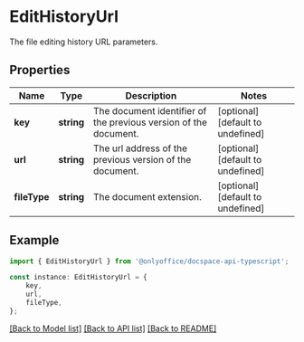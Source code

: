 # EditHistoryUrl

The file editing history URL parameters.

## Properties

Name | Type | Description | Notes
------------ | ------------- | ------------- | -------------
**key** | **string** | The document identifier of the previous version of the document. | [optional] [default to undefined]
**url** | **string** | The url address of the previous version of the document. | [optional] [default to undefined]
**fileType** | **string** | The document extension. | [optional] [default to undefined]

## Example

```typescript
import { EditHistoryUrl } from '@onlyoffice/docspace-api-typescript';

const instance: EditHistoryUrl = {
    key,
    url,
    fileType,
};
```

[[Back to Model list]](../README.md#documentation-for-models) [[Back to API list]](../README.md#documentation-for-api-endpoints) [[Back to README]](../README.md)
